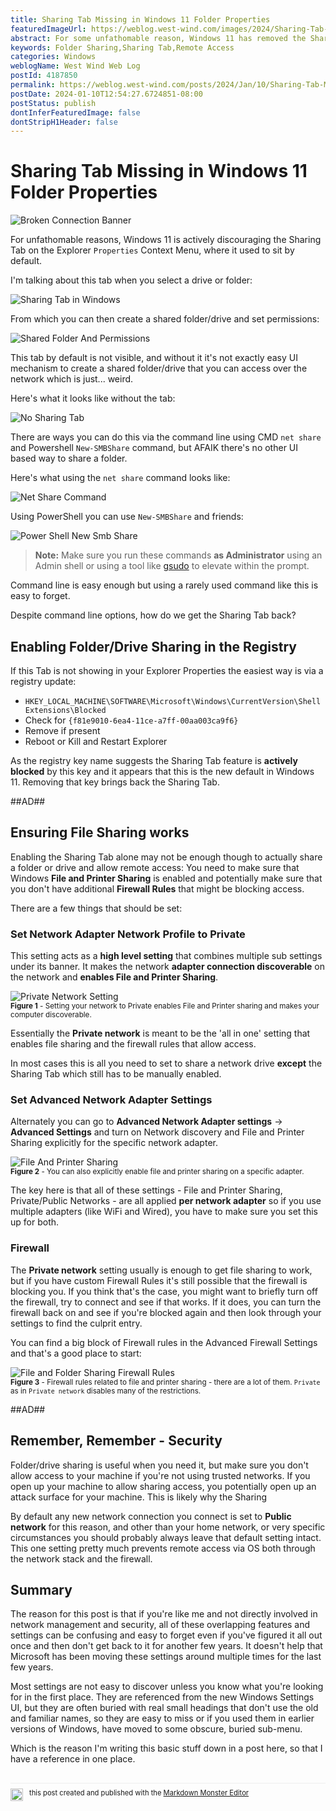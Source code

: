 ```yaml
---
title: Sharing Tab Missing in Windows 11 Folder Properties
featuredImageUrl: https://weblog.west-wind.com/images/2024/Sharing-Tab-Missing-in-Windows-Folder-Properties/BrokenConnectionBanner.jpg
abstract: For some unfathomable reason, Windows 11 has removed the Sharing Tab on the Explorer Properties Context menu by default. The Sharing Tab allows you to shared folders and drives for remote access. In this post I discuss how to get the Sharing Tab back and also touch on how to make sure your machine can actually accept remote connections so you can share your folders and drives.
keywords: Folder Sharing,Sharing Tab,Remote Access
categories: Windows
weblogName: West Wind Web Log
postId: 4187850
permalink: https://weblog.west-wind.com/posts/2024/Jan/10/Sharing-Tab-Missing-in-Windows-Folder-Properties
postDate: 2024-01-10T12:54:27.6724851-08:00
postStatus: publish
dontInferFeaturedImage: false
dontStripH1Header: false
---
```

# Sharing Tab Missing in Windows 11 Folder Properties

![Broken Connection Banner](BrokenConnectionBanner.jpg)

For unfathomable reasons, Windows 11 is actively discouraging the Sharing Tab on the Explorer `Properties` Context Menu, where it used to sit by default.

I'm talking about this tab when you select a drive or folder:

![Sharing Tab in Windows](SharingTabInWindows.png)

From which you can then create a shared folder/drive and set permissions:

![Shared Folder And Permissions](SharedFolderAndPermissions.png)

This tab by default is not visible, and without it it's not exactly easy UI mechanism to create a shared folder/drive that you can access over the network which is just... weird. 

Here's what it looks like without the tab:

![No Sharing Tab](NoSharingTab.png)

There are ways you can do this via the command line using CMD `net share` and Powershell `New-SMBShare` command, but AFAIK there's no other UI based way to share a folder.

Here's what using the `net share` command looks like:

![Net Share Command](NetShareCommand.png)

Using PowerShell you can use `New-SMBShare` and friends:

![Power Shell New Smb Share](PowerShellNewSmbShare.png)

> **Note:** Make sure you run these commands **as Administrator** using an Admin shell or using a tool like [gsudo](https://github.com/gerardog/gsudo) to elevate  within the prompt.

Command line is easy enough but using a rarely used command like this is easy to forget. 

Despite command line options, how do we get the Sharing Tab back?

## Enabling Folder/Drive Sharing in the Registry
If this Tab is not showing in your Explorer Properties the easiest way is via a registry update:

* `HKEY_LOCAL_MACHINE\SOFTWARE\Microsoft\Windows\CurrentVersion\Shell Extensions\Blocked`
* Check for `{f81e9010-6ea4-11ce-a7ff-00aa003ca9f6}`
* Remove if present
* Reboot or Kill and Restart Explorer

As the registry key name suggests the Sharing Tab feature is **actively blocked** by this key and it appears that this is the new default in Windows 11. Removing that key brings back the Sharing Tab.

##AD## 

## Ensuring File Sharing works
Enabling the Sharing Tab alone may not be enough though to actually share a folder or drive and allow remote access: You need to make sure that Windows **File and Printer Sharing** is enabled and potentially make sure that you don't have additional **Firewall Rules** that might be blocking access.

There are a few things that should be set:

### Set Network Adapter Network Profile to **Private**
This setting acts as a **high level setting** that combines multiple sub settings under its banner. It makes the network **adapter connection discoverable** on the network and **enables File and Printer Sharing**. 

![Private Network Setting](PrivateNetworkSetting.png)  
<small>**Figure 1** - Setting your network to Private enables File and Printer sharing and makes your computer discoverable. </small>

Essentially the **Private network** is  meant to be the 'all in one' setting that enables file sharing and the firewall rules that allow access.

In most cases this is all you need to set to share a network drive **except** the Sharing Tab which still has to be manually enabled.

### Set Advanced Network Adapter Settings  
Alternately you can go to **Advanced Network Adapter settings** -> **Advanced Settings**  and turn on Network discovery and File and Printer Sharing explicitly for the specific network adapter.

![File And Printer Sharing](FileAndPrinterSharing.png)  
<small>**Figure 2** - You can also explicitly enable file and printer sharing on a specific adapter.</small>

The key here is that all of these settings - File and Printer Sharing, Private/Public Networks - are all applied **per network adapter** so if you use multiple adapters (like WiFi and Wired), you have to make sure you set this up for both.

### Firewall
The **Private network** setting usually is enough to get file sharing to work, but if you have custom Firewall Rules it's still possible that the firewall is blocking you. If you think that's the case, you might want to briefly turn off the firewall, try to connect and see if that works. If it does, you can turn the firewall back on and see if you're blocked again and then look through your settings to find the culprit entry.

You can find a big block of Firewall rules in the Advanced Firewall Settings and that's a good place to start:

![File and Folder Sharing Firewall Rules](FirewallRules.png)  
<small>**Figure 3** - Firewall rules related to file and printer sharing - there are a lot of them. `Private` as in `Private network` disables many of the restrictions.</small>

##AD##

## Remember, Remember - Security
Folder/drive sharing is useful when you need it, but make sure you don't allow access to your machine if you're not using trusted networks. If you open up your machine to allow sharing access, you potentially open up an attack surface for your machine. This is likely why the Sharing

By default any new network connection you connect is set to **Public network** for this reason, and other than your home network, or very specific circumstances you should probably always leave that default setting intact. This one setting pretty much prevents remote access via OS both through the network stack and the firewall.

## Summary
The reason for this post is that if you're like me and not directly involved in network management and security, all of these overlapping features and settings can be confusing and easy to forget even if you've figured it all out once and then don't get back to it for another few years. It doesn't help that Microsoft has been moving these settings around multiple times for the last few years.

Most settings are not easy to discover unless you know what you're looking for in the first place. They are referenced from the new Windows Settings UI, but they are often buried with real small headings that don't use the old and familiar names, so they are easy to miss or if you used them in earlier versions of Windows, have moved to some obscure, buried sub-menu.

Which is the reason I'm writing this basic stuff down in a post here, so that I have a reference in one place.

<div style="margin-top: 30px;font-size: 0.8em;
            border-top: 1px solid #eee;padding-top: 8px;">
    <img src="https://markdownmonster.west-wind.com/favicon.png"
         style="height: 20px;float: left; margin-right: 10px;"/>
    this post created and published with the 
    <a href="https://markdownmonster.west-wind.com" 
       target="top">Markdown Monster Editor</a> 
</div>